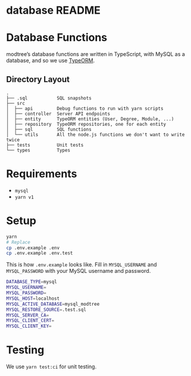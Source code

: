 # database README

# Database Functions

modtree’s database functions are written in TypeScript, with MySQL as a database, and so we use [TypeORM](https://typeorm.io).

## Directory Layout

```
.
├── .sql           SQL snapshots
├── src
│  ├── api         Debug functions to run with yarn scripts
│  ├── controller  Server API endpoints
│  ├── entity      TypeORM entities (User, Degree, Module, ...)
│  ├── repository  TypeORM repositories, one for each entity
│  ├── sql         SQL functions
│  └── utils       All the node.js functions we don't want to write twice
├── tests          Unit tests
└── types          Types
```

# Requirements

- `mysql`
- `yarn v1`

# Setup

```bash
yarn
# Replace 
cp .env.example .env
cp .env.example .env.test
```

This is how `.env.example` looks like. Fill in `MYSQL_USERNAME` and `MYSQL_PASSWORD` with your MySQL username and password.

```bash
DATABASE_TYPE=mysql
MYSQL_USERNAME=
MYSQL_PASSWORD=
MYSQL_HOST=localhost
MYSQL_ACTIVE_DATABASE=mysql_modtree
MYSQL_RESTORE_SOURCE=.test.sql
MYSQL_SERVER_CA=
MYSQL_CLIENT_CERT=
MYSQL_CLIENT_KEY=
```

# Testing

We use `yarn test:ci` for unit testing.
